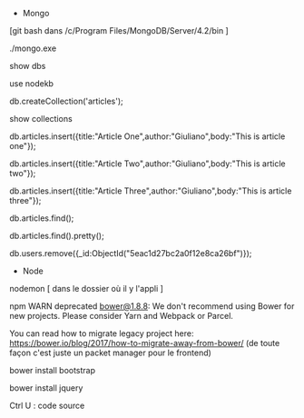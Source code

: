* Mongo

[git bash dans /c/Program Files/MongoDB/Server/4.2/bin ]

./mongo.exe

show dbs

use nodekb

db.createCollection('articles');

show collections

db.articles.insert({title:"Article One",author:"Giuliano",body:"This is article one"});

db.articles.insert({title:"Article Two",author:"Giuliano",body:"This is article two"});

db.articles.insert({title:"Article Three",author:"Giuliano",body:"This is article three"});

db.articles.find();

db.articles.find().pretty();

db.users.remove({_id:ObjectId("5eac1d27bc2a0f12e8ca26bf")});

* Node

nodemon [ dans le dossier où il y l'appli ]

npm WARN deprecated bower@1.8.8: We don't recommend using Bower for new projects. Please consider Yarn and Webpack or Parcel.

You can read how to migrate legacy project here: https://bower.io/blog/2017/how-to-migrate-away-from-bower/
(de toute façon c'est juste un packet manager pour le frontend)

bower install bootstrap

bower install jquery

Ctrl U : code source

